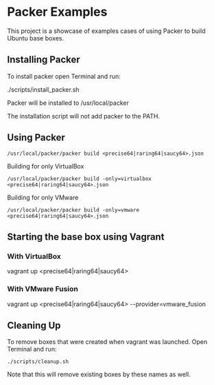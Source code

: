 Packer Examples
===============

This project is a showcase of examples cases of using Packer to build Ubuntu base boxes.

Installing Packer
-----------------

To install packer open Terminal and run:

./scripts/install_packer.sh

Packer will be installed to /usr/local/packer

The installation script will not add packer to the PATH.

Using Packer
------------

```
/usr/local/packer/packer build <precise64|raring64|saucy64>.json
```

Building for only VirtualBox

```
/usr/local/packer/packer build -only=virtualbox <precise64|raring64|saucy64>.json
```

Building for only VMware

```
/usr/local/packer/packer build -only=vmware <precise64|raring64|saucy64>.json
```


Starting the base box using Vagrant
-----------------------------------

### With VirtualBox
vagrant up <precise64|raring64|saucy64>

### With VMware Fusion
vagrant up <precise64|raring64|saucy64> --provider=vmware_fusion

Cleaning Up
-----------
To remove boxes that were created when vagrant was launched. Open Terminal and run:

```
./scripts/cleanup.sh
```

Note that this will remove existing boxes by these names as well.
